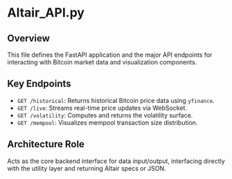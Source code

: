 # Altair_API.py

## Overview

This file defines the FastAPI application and the major API endpoints for interacting with Bitcoin market data and visualization components.

## Key Endpoints

- `GET /historical`: Returns historical Bitcoin price data using `yfinance`.
- `GET /live`: Streams real-time price updates via WebSocket.
- `GET /volatility`: Computes and returns the volatility surface.
- `GET /mempool`: Visualizes mempool transaction size distribution.

## Architecture Role

Acts as the core backend interface for data input/output, interfacing directly with the utility layer and returning Altair specs or JSON.
